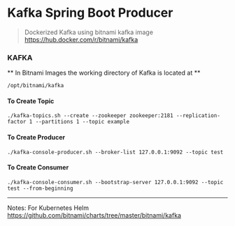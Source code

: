 # Kafka Spring Boot Producer
> Dockerized Kafka using bitnami kafka image    
> https://hub.docker.com/r/bitnami/kafka



### KAFKA

** In Bitnami Images the working directory of Kafka is located at **
```
/opt/bitnami/kafka
```

#### To Create Topic

```
./kafka-topics.sh --create --zookeeper zookeeper:2181 --replication-factor 1 --partitions 1 --topic example
```

#### To Create Producer
```
./kafka-console-producer.sh --broker-list 127.0.0.1:9092 --topic test
```


#### To Create Consumer 
```
./kafka-console-consumer.sh --bootstrap-server 127.0.0.1:9092 --topic test --from-beginning
```


---
Notes: 
For Kubernetes Helm
https://github.com/bitnami/charts/tree/master/bitnami/kafka
